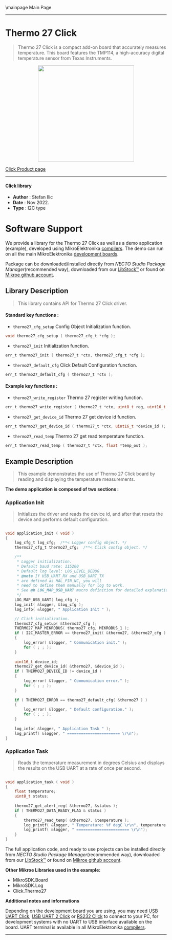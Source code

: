 \mainpage Main Page

---
# Thermo 27 Click

> Thermo 27 Click is a compact add-on board that accurately measures temperature. This board features the TMP114, a high-accuracy digital temperature sensor from Texas Instruments.

<p align="center">
  <img src="https://download.mikroe.com/images/click_for_ide/thermo27_click.png" height=300px>
</p>

[Click Product page](https://www.mikroe.com/thermo-27-click)

---


#### Click library

- **Author**        : Stefan Ilic
- **Date**          : Nov 2022.
- **Type**          : I2C type


# Software Support

We provide a library for the Thermo 27 Click
as well as a demo application (example), developed using MikroElektronika
[compilers](https://www.mikroe.com/necto-studio).
The demo can run on all the main MikroElektronika [development boards](https://www.mikroe.com/development-boards).

Package can be downloaded/installed directly from *NECTO Studio Package Manager*(recommended way), downloaded from our [LibStock&trade;](https://libstock.mikroe.com) or found on [Mikroe github account](https://github.com/MikroElektronika/mikrosdk_click_v2/tree/master/clicks).

## Library Description

> This library contains API for Thermo 27 Click driver.

#### Standard key functions :

- `thermo27_cfg_setup` Config Object Initialization function.
```c
void thermo27_cfg_setup ( thermo27_cfg_t *cfg );
```

- `thermo27_init` Initialization function.
```c
err_t thermo27_init ( thermo27_t *ctx, thermo27_cfg_t *cfg );
```

- `thermo27_default_cfg` Click Default Configuration function.
```c
err_t thermo27_default_cfg ( thermo27_t *ctx );
```

#### Example key functions :

- `thermo27_write_register` Thermo 27 register writing function.
```c
err_t thermo27_write_register ( thermo27_t *ctx, uint8_t reg, uint16_t data_in );
```

- `thermo27_get_device_id` Thermo 27 get device id function.
```c
err_t thermo27_get_device_id ( thermo27_t *ctx, uint16_t *device_id );
```

- `thermo27_read_temp` Thermo 27 get read temperature function.
```c
err_t thermo27_read_temp ( thermo27_t *ctx, float *temp_out );
```

## Example Description

> This example demonstrates the use of Thermo 27 Click board by reading and displaying the temperature measurements.

**The demo application is composed of two sections :**

### Application Init

> Initializes the driver and reads the device id, and after that resets the device and performs default configuration.

```c

void application_init ( void ) 
{
    log_cfg_t log_cfg;  /**< Logger config object. */
    thermo27_cfg_t thermo27_cfg;  /**< Click config object. */

    /** 
     * Logger initialization.
     * Default baud rate: 115200
     * Default log level: LOG_LEVEL_DEBUG
     * @note If USB_UART_RX and USB_UART_TX 
     * are defined as HAL_PIN_NC, you will 
     * need to define them manually for log to work. 
     * See @b LOG_MAP_USB_UART macro definition for detailed explanation.
     */
    LOG_MAP_USB_UART( log_cfg );
    log_init( &logger, &log_cfg );
    log_info( &logger, " Application Init " );

    // Click initialization.
    thermo27_cfg_setup( &thermo27_cfg );
    THERMO27_MAP_MIKROBUS( thermo27_cfg, MIKROBUS_1 );
    if ( I2C_MASTER_ERROR == thermo27_init( &thermo27, &thermo27_cfg ) ) 
    {
        log_error( &logger, " Communication init." );
        for ( ; ; );
    }
    
    uint16_t device_id;
    thermo27_get_device_id( &thermo27, &device_id );
    if ( THERMO27_DEVICE_ID != device_id )
    {
        log_error( &logger, " Communication error." );
        for ( ; ; );
    }
    
    if ( THERMO27_ERROR == thermo27_default_cfg( &thermo27 ) )
    {
        log_error( &logger, " Default configuration." );
        for ( ; ; );
    }
   
    log_info( &logger, " Application Task " );
    log_printf( &logger, " ======================= \r\n");
}

```

### Application Task

> Reads the temperature measurement in degrees Celsius and displays the results on the USB UART at a rate of once per second.

```c

void application_task ( void ) 
{
    float temperature;
    uint8_t status;
    
    thermo27_get_alert_reg( &thermo27, &status );
    if ( THERMO27_DATA_READY_FLAG & status )
    {
        thermo27_read_temp( &thermo27, &temperature );
        log_printf( &logger, " Temperature: %f degC \r\n", temperature );
        log_printf( &logger, " ======================= \r\n");
    }
}

```

The full application code, and ready to use projects can be installed directly from *NECTO Studio Package Manager*(recommended way), downloaded from our [LibStock&trade;](https://libstock.mikroe.com) or found on [Mikroe github account](https://github.com/MikroElektronika/mikrosdk_click_v2/tree/master/clicks).

**Other Mikroe Libraries used in the example:**

- MikroSDK.Board
- MikroSDK.Log
- Click.Thermo27

**Additional notes and informations**

Depending on the development board you are using, you may need
[USB UART Click](https://www.mikroe.com/usb-uart-click),
[USB UART 2 Click](https://www.mikroe.com/usb-uart-2-click) or
[RS232 Click](https://www.mikroe.com/rs232-click) to connect to your PC, for
development systems with no UART to USB interface available on the board. UART
terminal is available in all MikroElektronika
[compilers](https://shop.mikroe.com/compilers).

---
